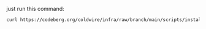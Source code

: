 just run this command:

```sh
curl https://codeberg.org/coldwire/infra/raw/branch/main/scripts/install-nomad-consul.sh | sudo bash -s arm64 1.2.6 1.12.0 node
```